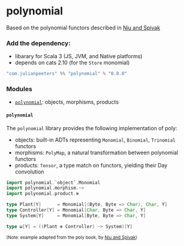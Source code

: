 # polynomial

Based on the polynomial functors described in [Niu and Spivak](https://topos.site/poly-book.pdf)

### Add the dependency:
 - libarary for Scala 3 (JS, JVM, and Native platforms)
 - depends on cats 2.10 (for the `Store` monomial)
 
```scala
"com.julianpeeters" %% "polynomial" % "0.0.0"
```

### Modules
 - [`polynomial`](#polynomial-1): objects, morphisms, products

#### `polynomial`

The `polynomial` library provides the following implementation of poly:
 - objects: built-in ADTs representing `Monomial`, `Binomial`, `Trinomial` functors
 - morphisms: `PolyMap`, a natural transformation between polynomial functors
 - products: `Tensor`, a type match on functors, yielding their Day convolution

```scala
import polynomial.`object`.Monomial
import polynomial.morphism.~>
import polynomial.product.⊗

type Plant[Y]      = Monomial[(Byte, Byte => Char), Char, Y]
type Controller[Y] = Monomial[Char, Byte => Char, Y]
type System[Y]     = Monomial[Byte, Byte => Char, Y]

type ω[Y] = ((Plant ⊗ Controller) ~> System)[Y]
```
<small>(Note: example adapted from the poly book, by [Niu and Spivak](https://topos.site/poly-book.pdf))</small>
